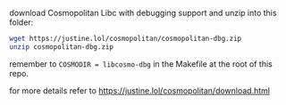 
download Cosmopolitan Libc with debugging support and unzip into this folder:

```bash
wget https://justine.lol/cosmopolitan/cosmopolitan-dbg.zip
unzip cosmopolitan-dbg.zip
```

remember to `COSMODIR = libcosmo-dbg` in the Makefile at the root of this repo.

for more details refer to https://justine.lol/cosmopolitan/download.html
